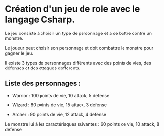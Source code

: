 # Création d'un jeu de role avec le langage Csharp.

Le jeu consiste à choisir un type de personnage et a se battre contre un monstre.

Le joueur peut choisir son personnage et doit combattre le monstre pour gagner le jeu.

Il existe 3 types de personnages différents avec des points de vies, des défenses et des attaques dofferents.

## Liste des personnages : 

- Warrior : 100 points de vie, 10 attack, 5 defense

- Wizard : 80 points de vie, 15 attack, 3 defense

- Archer : 90 points de vie, 12 attack, 4 defense

Le monstre lui à les caractérisques suivantes : 60 points de vie, 10 attack, 8 defense
